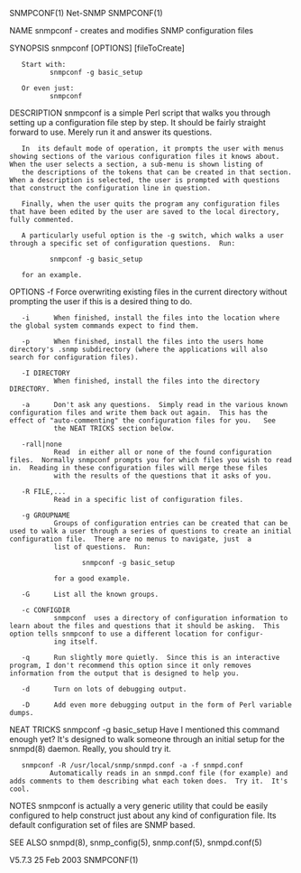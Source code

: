 SNMPCONF(1)                                                                                        Net-SNMP                                                                                       SNMPCONF(1)



NAME
       snmpconf - creates and modifies SNMP configuration files

SYNOPSIS
       snmpconf [OPTIONS] [fileToCreate]

       Start with:
              snmpconf -g basic_setup

       Or even just:
              snmpconf

DESCRIPTION
       snmpconf is a simple Perl script that walks you through setting up a configuration file step by step.  It should be fairly straight forward to use.  Merely run it and answer its questions.

       In  its default mode of operation, it prompts the user with menus showing sections of the various configuration files it knows about.  When the user selects a section, a sub-menu is shown listing of
       the descriptions of the tokens that can be created in that section.  When a description is selected, the user is prompted with questions that construct the configuration line in question.

       Finally, when the user quits the program any configuration files that have been edited by the user are saved to the local directory, fully commented.

       A particularly useful option is the -g switch, which walks a user through a specific set of configuration questions.  Run:

              snmpconf -g basic_setup

       for an example.

OPTIONS
       -f      Force overwriting existing files in the current directory without prompting the user if this is a desired thing to do.

       -i      When finished, install the files into the location where the global system commands expect to find them.

       -p      When finished, install the files into the users home directory's .snmp subdirectory (where the applications will also search for configuration files).

       -I DIRECTORY
               When finished, install the files into the directory DIRECTORY.

       -a      Don't ask any questions.  Simply read in the various known configuration files and write them back out again.  This has the effect of "auto-commenting" the configuration files for you.   See
               the NEAT TRICKS section below.

       -rall|none
               Read  in either all or none of the found configuration files.  Normally snmpconf prompts you for which files you wish to read in.  Reading in these configuration files will merge these files
               with the results of the questions that it asks of you.

       -R FILE,...
               Read in a specific list of configuration files.

       -g GROUPNAME
               Groups of configuration entries can be created that can be used to walk a user through a series of questions to create an initial configuration file.  There are no menus to navigate, just  a
               list of questions.  Run:

                      snmpconf -g basic_setup

               for a good example.

       -G      List all the known groups.

       -c CONFIGDIR
               snmpconf  uses a directory of configuration information to learn about the files and questions that it should be asking.  This option tells snmpconf to use a different location for configur-
               ing itself.

       -q      Run slightly more quietly.  Since this is an interactive program, I don't recommend this option since it only removes information from the output that is designed to help you.

       -d      Turn on lots of debugging output.

       -D      Add even more debugging output in the form of Perl variable dumps.

NEAT TRICKS
       snmpconf -g basic_setup
              Have I mentioned this command enough yet?  It's designed to walk someone through an initial setup for the snmpd(8) daemon.  Really, you should try it.

       snmpconf -R /usr/local/snmp/snmpd.conf -a -f snmpd.conf
              Automatically reads in an snmpd.conf file (for example) and adds comments to them describing what each token does.  Try it.  It's cool.

NOTES
       snmpconf is actually a very generic utility that could be easily configured to help construct just about any kind of configuration file.  Its default configuration set of files are SNMP based.

SEE ALSO
       snmpd(8), snmp_config(5), snmp.conf(5), snmpd.conf(5)



V5.7.3                                                                                           25 Feb 2003                                                                                      SNMPCONF(1)
